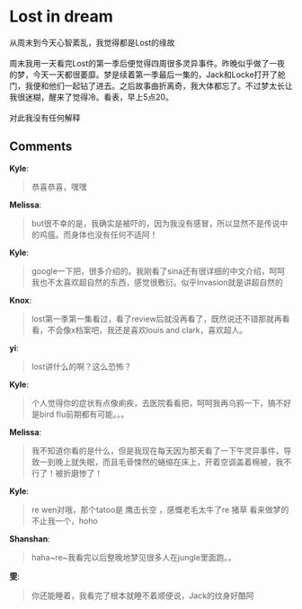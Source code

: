 # Lost in dream

<div id="msgcns!9884D0A402622CB2!1960" class="bvMsg"><div>从周末到今天心智紊乱，我觉得都是Lost的缘故</div>
<div> </div>
<div>周末我用一天看完Lost的第一季后便觉得四周很多灵异事件。昨晚似乎做了一夜的梦，今天一天都很萎靡。梦是续着第一季最后一集的，Jack和Locke打开了舱门，我便和他们一起钻了进去。之后故事曲折离奇，我大体都忘了。不过梦太长让我很迷糊，醒来了觉得冷。看表，早上5点20。</div>
<div> </div>
<div>对此我没有任何解释</div></div>

## Comments

**Kyle**:
> 恭喜恭喜，嘿嘿

**Melissa**:
> but很不幸的是，我确实是被吓的，因为我没有感冒，所以显然不是传说中的鸡瘟。而身体也没有任何不适阿！

**Kyle**:
> google一下把，很多介绍的。我刚看了sina还有很详细的中文介绍，呵呵我也不太喜欢超自然的东西，感觉很敷衍。似乎Invasion就是讲超自然的

**Knox**:
> lost第一季第一集看过，看了review后就没再看了，既然说还不错那就再看看，不会像x档案吧，我还是喜欢louis and clark，喜欢超人。

**yi**:
> lost讲什么的啊？这么恐怖？

**Kyle**:
> 个人觉得你的症状有点像痢疾，去医院看看把，呵呵我再乌鸦一下，搞不好是bird flu前期都有可能。。。

**Melissa**:
> 我不知道你看的是什么，但是我现在每天因为那天看了一下午灵异事件，导致一到晚上就失眠，而且毛骨悚然的蜷缩在床上，开着空调盖着棉被，我不行了！被折磨惨了！

**Kyle**:
> re wen对哦，那个tatoo是 鹰击长空 ，感慨老毛太牛了re 猪草 看来做梦的不止我一个，hoho

**Shanshan**:
> haha~re~我看完以后整晚地梦见很多人在jungle里面跑。。

**雯**:
> 你还能睡着，我看完了根本就睡不着顺便说，Jack的纹身好酷阿

